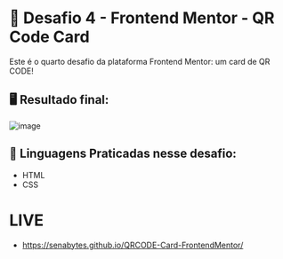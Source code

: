 # 🌟 Desafio 4 - Frontend Mentor - QR Code Card
Este é o quarto desafio da plataforma Frontend Mentor: um card de QR CODE! 

## 🖥️ Resultado final:
![image](https://github.com/user-attachments/assets/43adea26-4b21-4343-87db-ebedad34f02c)


## 🚀 Linguagens Praticadas nesse desafio:
- HTML
- CSS

# LIVE
- https://senabytes.github.io/QRCODE-Card-FrontendMentor/

